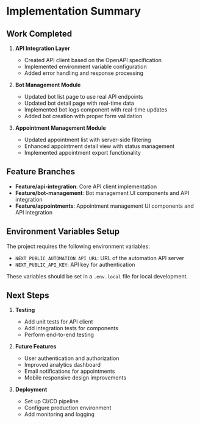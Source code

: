 # Implementation Summary

## Work Completed

1. **API Integration Layer**
   - Created API client based on the OpenAPI specification
   - Implemented environment variable configuration
   - Added error handling and response processing

2. **Bot Management Module**
   - Updated bot list page to use real API endpoints
   - Updated bot detail page with real-time data
   - Implemented bot logs component with real-time updates
   - Added bot creation with proper form validation

3. **Appointment Management Module**
   - Updated appointment list with server-side filtering
   - Enhanced appointment detail view with status management
   - Implemented appointment export functionality

## Feature Branches

- **Feature/api-integration**: Core API client implementation
- **Feature/bot-management**: Bot management UI components and API integration
- **Feature/appointments**: Appointment management UI components and API integration

## Environment Variables Setup

The project requires the following environment variables:
- `NEXT_PUBLIC_AUTOMATION_API_URL`: URL of the automation API server
- `NEXT_PUBLIC_API_KEY`: API key for authentication

These variables should be set in a `.env.local` file for local development.

## Next Steps

1. **Testing**
   - Add unit tests for API client
   - Add integration tests for components
   - Perform end-to-end testing

2. **Future Features**
   - User authentication and authorization
   - Improved analytics dashboard
   - Email notifications for appointments
   - Mobile responsive design improvements

3. **Deployment**
   - Set up CI/CD pipeline
   - Configure production environment
   - Add monitoring and logging
